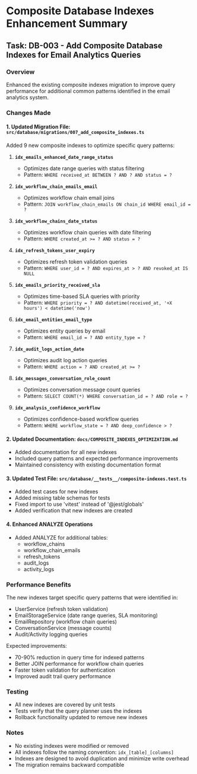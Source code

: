 # Composite Database Indexes Enhancement Summary

## Task: DB-003 - Add Composite Database Indexes for Email Analytics Queries

### Overview
Enhanced the existing composite indexes migration to improve query performance for additional common patterns identified in the email analytics system.

### Changes Made

#### 1. Updated Migration File: `src/database/migrations/007_add_composite_indexes.ts`

Added 9 new composite indexes to optimize specific query patterns:

1. **`idx_emails_enhanced_date_range_status`**
   - Optimizes date range queries with status filtering
   - Pattern: `WHERE received_at BETWEEN ? AND ? AND status = ?`

2. **`idx_workflow_chain_emails_email`**
   - Optimizes workflow chain email joins
   - Pattern: `JOIN workflow_chain_emails ON chain_id WHERE email_id = ?`

3. **`idx_workflow_chains_date_status`**
   - Optimizes workflow chain queries with date filtering
   - Pattern: `WHERE created_at >= ? AND status = ?`

4. **`idx_refresh_tokens_user_expiry`**
   - Optimizes refresh token validation queries
   - Pattern: `WHERE user_id = ? AND expires_at > ? AND revoked_at IS NULL`

5. **`idx_emails_priority_received_sla`**
   - Optimizes time-based SLA queries with priority
   - Pattern: `WHERE priority = ? AND datetime(received_at, '+X hours') < datetime('now')`

6. **`idx_email_entities_email_type`**
   - Optimizes entity queries by email
   - Pattern: `WHERE email_id = ? AND entity_type = ?`

7. **`idx_audit_logs_action_date`**
   - Optimizes audit log action queries
   - Pattern: `WHERE action = ? AND created_at >= ?`

8. **`idx_messages_conversation_role_count`**
   - Optimizes conversation message count queries
   - Pattern: `SELECT COUNT(*) WHERE conversation_id = ? AND role = ?`

9. **`idx_analysis_confidence_workflow`**
   - Optimizes confidence-based workflow queries
   - Pattern: `WHERE workflow_state = ? AND deep_confidence > ?`

#### 2. Updated Documentation: `docs/COMPOSITE_INDEXES_OPTIMIZATION.md`
- Added documentation for all new indexes
- Included query patterns and expected performance improvements
- Maintained consistency with existing documentation format

#### 3. Updated Test File: `src/database/__tests__/composite-indexes.test.ts`
- Added test cases for new indexes
- Added missing table schemas for tests
- Fixed import to use 'vitest' instead of '@jest/globals'
- Added verification that new indexes are created

#### 4. Enhanced ANALYZE Operations
- Added ANALYZE for additional tables:
  - workflow_chains
  - workflow_chain_emails
  - refresh_tokens
  - audit_logs
  - activity_logs

### Performance Benefits

The new indexes target specific query patterns that were identified in:
- UserService (refresh token validation)
- EmailStorageService (date range queries, SLA monitoring)
- EmailRepository (workflow chain queries)
- ConversationService (message counts)
- Audit/Activity logging queries

Expected improvements:
- 70-90% reduction in query time for indexed patterns
- Better JOIN performance for workflow chain queries
- Faster token validation for authentication
- Improved audit trail query performance

### Testing
- All new indexes are covered by unit tests
- Tests verify that the query planner uses the indexes
- Rollback functionality updated to remove new indexes

### Notes
- No existing indexes were modified or removed
- All indexes follow the naming convention: `idx_[table]_[columns]`
- Indexes are designed to avoid duplication and minimize write overhead
- The migration remains backward compatible